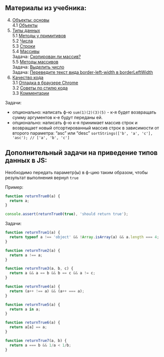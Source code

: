 ## Материалы из учебника:

4. [Объекты: основы](https://learn.javascript.ru/object-basics)  
4.1 [Объекты](https://learn.javascript.ru/object) 
5. [Типы данных](https://learn.javascript.ru/data-types)  
5.1 [Методы у примитивов](https://learn.javascript.ru/primitives-methods)  
5.2 [Числа](https://learn.javascript.ru/number)  
5.3 [Строки](https://learn.javascript.ru/string)  
5.4 [Массивы](https://learn.javascript.ru/array)  
Задача: [Скопирован ли массив?](https://learn.javascript.ru/task/item-value)  
5.5 [Методы массивов](https://learn.javascript.ru/array-methods)  
Задача: [Выделить число](https://learn.javascript.ru/task/extract-currency)  
Задача: [Переведите текст вида border-left-width в borderLeftWidth](https://learn.javascript.ru/task/camelcase)  
3. [Качество кода](https://learn.javascript.ru/code-quality)  
3.1 [Отладка в браузере Chrome](https://learn.javascript.ru/debugging-chrome)  
3.2 [Советы по стилю кода](https://learn.javascript.ru/coding-style)  
3.3 [Комментарии](https://learn.javascript.ru/comments) 

Задачи:
* опционально: написать ф-ю `sum(1)(2)(3)(5)` - к-я будет возвращать сумму аргументов к-е будут переданы ей.
* опционально: написать ф-ю к-я принимает массив строк и возвращает новый отсортированный массив строк в зависимости от второго параметра: “asc” или “desc” 
`sortStrings(['b', 'a', 'c'], 'asc'); // ['a', 'b', 'c']`

## Дополнительный задачи на приведение типов данных в JS:

Необходимо передать параметр(ы) в ф-цию таким образом, чтобы результат выполнения вернул `true`

Пример:

```javascript
function returnTrue0(a) {
  return a;
}

console.assert(returnTrue0(true), 'should return true');
```

Задачи:

```javascript
function returnTrue1(a) {
  return typeof a !== 'object' && !Array.isArray(a) && a.length === 4;
}

function returnTrue2(a) {
  return a !== a;
}

function returnTrue3(a, b, c) {
  return a && a == b && b == c && a != c;
}

function returnTrue4(a) {
  return (a++ !== a) && (a++ === a);
}

function returnTrue5(a) {
  return a in a;
}

function returnTrue6(a) {
  return a[a] == a;
}

function returnTrue7(a, b) {
  return a === b && 1/a < 1/b; 
}
 ```
